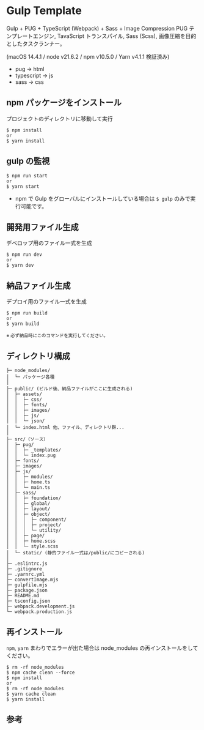 # Gulp Template

Gulp + PUG + TypeScript (Webpack) + Sass + Image Compression
PUG テンプレートエンジン, TavaScript トランスパイル, Sass (Scss), 画像圧縮を目的としたタスクランナー。

(macOS 14.4.1 / node v21.6.2 / npm v10.5.0 / Yarn v4.1.1 検証済み)

- pug -> html
- typescript -> js
- sass -> css

## npm パッケージをインストール

プロジェクトのディレクトリに移動して実行

```
$ npm install
or
$ yarn install
```

## gulp の監視

```
$ npm run start
or
$ yarn start
```

- npm で Gulp をグローバルにインストールしている場合は `$ gulp` のみで実行可能です。

## 開発用ファイル生成

デベロップ用のファイル一式を生成

```
$ npm run dev
or
$ yarn dev
```

## 納品ファイル生成

デプロイ用のファイル一式を生成

```
$ npm run build
or
$ yarn build
```

<small>※ 必ず納品時にこのコマンドを実行してください。</small>

## ディレクトリ構成

```
├─ node_modules/
│  └─ パッケージ各種
│
├─ public/ (ビルド後、納品ファイルがここに生成される)
│  ├─ assets/
│  │  ├─ css/
│  │  ├─ fonts/
│  │  ├─ images/
│  │  ├─ js/
│  │  └─ json/
│  └─ index.html 他、ファイル、ディレクトリ群...
│
├─ src/（ソース）
│  ├─ pug/
│  │  ├─ _templates/
│  │  └─ index.pug
│  ├─ fonts/
│  ├─ images/
│  ├─ js/
│  │  ├─ modules/
│  │  ├─ home.ts
│  │  └─ main.ts
│  ├─ sass/
│  │  ├─ foundation/
│  │  ├─ global/
│  │  ├─ layout/
│  │  ├─ object/
│  │  │  ├─ component/
│  │  │  ├─ project/
│  │  │  └─ utility/
│  │  ├─ page/
│  │  ├─ home.scss
│  │  └─ style.scss
│  └─ static/ (静的ファイル一式は/public/にコピーされる)
│
├─ .eslintrc.js
├─ .gitignore
├─ .yarnrc.yml
├─ convertImage.mjs
├─ gulpfile.mjs
├─ package.json
├─ README.md
├─ tsconfig.json
├─ webpack.development.js
└─ webpack.production.js
```

## 再インストール

`npm`, `yarn` まわりでエラーが出た場合は node_modules の再インストールをしてください。

```
$ rm -rf node_modules
$ npm cache clean --force
$ npm install
or
$ rm -rf node_modules
$ yarn cache clean
$ yarn install
```

## 参考 <!-- Reference -->
